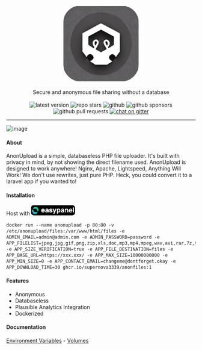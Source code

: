 <p align="center">
  <img width="auto" height="200" src="/favicon.png"><br><br>
  Secure and anonymous file sharing without a database<br><br>
  <img src="https://img.shields.io/github/v/release/supernova3339/anonupload?style=for-the-badge" alt="latest version">
<img src="https://img.shields.io/github/stars/supernova3339/anonupload?style=for-the-badge" alt="repo stars">
<img src="https://img.shields.io/github/license/supernova3339/anonfiles?style=for-the-badge" alt="github">
<img src="https://img.shields.io/github/sponsors/supernova3339?style=for-the-badge" alt="github sponsors">
<img src="https://img.shields.io/github/issues-pr-raw/supernova3339/anonupload?style=for-the-badge" alt="github pull requests">
<a href="https://gitter.im/supernova3339/anonupload"><img src="https://img.shields.io/gitter/room/supernova3339/anonupload?style=for-the-badge" alt="chat on gitter"></a>
  
</p>

--- 
<!-- images should be 116.6666667 by 26.6666667 for BRAND logos -->

![image](https://user-images.githubusercontent.com/63515814/209268440-faa934b4-d34c-4cf7-897c-d3f7fc74c005.png)

#### About

AnonUpload is a simple, databaseless PHP file uploader. It's built with privacy in mind, by not showing the direct filename used. 
    AnonUpload is designed to work anywhere! Nginx, Apache, Lightspeed, Anything Will Work! We don't use rewrites, just pure PHP. Heck, you could convert it to a laravel app if you wanted to! <!--(but please tell us if you do as honestly I personally would make an account system for it if you did)-->

#### Installation
Host with [![Easypanel](https://raw.githubusercontent.com/Supernova3339/Supernova3339/main/easypanel.png)](https://easypanel.io/docs/templates/anonupload)
<!-- want your logo here? send a PR! (please make sure to follow the BRAND logo size, or we will not be able to accept you) -->
```
docker run --name anonupload -p 80:80 -v /etc/anonupload/files:/var/www/html/files -e ADMIN_EMAIL=admin@admin.com -e ADMIN_PASSWORD=password -e APP_FILELIST=jpeg,jpg,gif,png,zip,xls,doc,mp3,mp4,mpeg,wav,avi,rar,7z,txt -e APP_SIZE_VERIFICATION=true -e APP_FILE_DESTINATION=files -e APP_BASE_URL=https://xxx.xxx/ -e APP_MAX_SIZE=10000000000 -e APP_MIN_SIZE=0 -e APP_CONTACT_EMAIL=changeme@dontforget.okay -e APP_DOWNLOAD_TIME=30 ghcr.io/supernova3339/anonfiles:1
```

#### Features

- Anonymous
- Databaseless
- Plausible Analytics Integration
- Dockerized

#### Documentation
[Environment Variables](env.md) - [Volumes](mounts.md)
